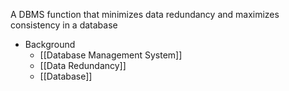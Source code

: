 A DBMS function that minimizes data redundancy and maximizes consistency in a database

- Background
	- [[Database Management System]]
	- [[Data Redundancy]]
	- [[Database]]